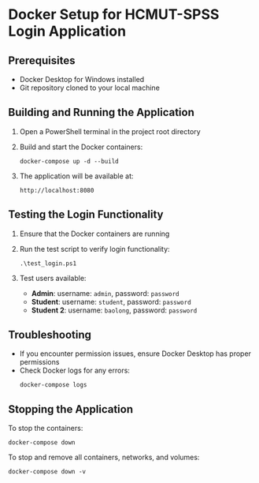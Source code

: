 # Docker Setup for HCMUT-SPSS Login Application

## Prerequisites
- Docker Desktop for Windows installed
- Git repository cloned to your local machine

## Building and Running the Application

1. Open a PowerShell terminal in the project root directory

2. Build and start the Docker containers:
   ```
   docker-compose up -d --build
   ```

3. The application will be available at:
   ```
   http://localhost:8080
   ```

## Testing the Login Functionality

1. Ensure that the Docker containers are running

2. Run the test script to verify login functionality:
   ```
   .\test_login.ps1
   ```

3. Test users available:
   - **Admin**: username: `admin`, password: `password`
   - **Student**: username: `student`, password: `password` 
   - **Student 2**: username: `baolong`, password: `password`

## Troubleshooting

- If you encounter permission issues, ensure Docker Desktop has proper permissions
- Check Docker logs for any errors:
  ```
  docker-compose logs
  ```

## Stopping the Application

To stop the containers:
```
docker-compose down
```

To stop and remove all containers, networks, and volumes:
```
docker-compose down -v
``` 